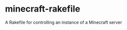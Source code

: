 minecraft-rakefile
==================

A Rakefile for controlling an instance of a Minecraft server
